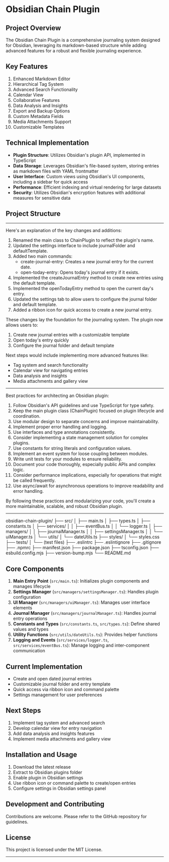 # Obsidian Chain Plugin

## Project Overview

The Obsidian Chain Plugin is a comprehensive journaling system designed for Obsidian, leveraging its markdown-based structure while adding advanced features for a robust and flexible journaling experience.

## Key Features

1. Enhanced Markdown Editor
2. Hierarchical Tag System
3. Advanced Search Functionality
4. Calendar View
5. Collaborative Features
6. Data Analysis and Insights
7. Export and Backup Options
8. Custom Metadata Fields
9. Media Attachments Support
10. Customizable Templates

## Technical Implementation

-   **Plugin Structure**: Utilizes Obsidian's plugin API, implemented in TypeScript
-   **Data Storage**: Leverages Obsidian's file-based system, storing entries as markdown files with YAML frontmatter
-   **User Interface**: Custom views using Obsidian's UI components, including a sidebar for quick access
-   **Performance**: Efficient indexing and virtual rendering for large datasets
-   **Security**: Utilizes Obsidian's encryption features with additional measures for sensitive data

## Project Structure

---

Here's an explanation of the key changes and additions:

1. Renamed the main class to ChainPlugin to reflect the plugin's name.
2. Updated the settings interface to include journalFolder and defaultTemplate.
3. Added two main commands:
    - create-journal-entry: Creates a new journal entry for the current date.
    - open-today-entry: Opens today's journal entry if it exists.
4. Implemented the createJournalEntry method to create new entries using the default template.
5. Implemented the openTodayEntry method to open the current day's entry.
6. Updated the settings tab to allow users to configure the journal folder and default template.
7. Added a ribbon icon for quick access to create a new journal entry.

These changes lay the foundation for the journaling system. The plugin now allows users to:

1. Create new journal entries with a customizable template
2. Open today's entry quickly
3. Configure the journal folder and default template

Next steps would include implementing more advanced features like:

-   Tag system and search functionality
-   Calendar view for navigating entries
-   Data analysis and insights
-   Media attachments and gallery view

---

Best practices for architecting an Obsidian plugin:

1. Follow Obsidian's API guidelines and use TypeScript for type safety.
2. Keep the main plugin class (ChainPlugin) focused on plugin lifecycle and coordination.
3. Use modular design to separate concerns and improve maintainability.
4. Implement proper error handling and logging.
5. Use interfaces and type annotations consistently.
6. Consider implementing a state management solution for complex plugins.
7. Use constants for string literals and configuration values.
8. Implement an event system for loose coupling between modules.
9. Write unit tests for your modules to ensure reliability.
10. Document your code thoroughly, especially public APIs and complex logic.
11. Consider performance implications, especially for operations that might be called frequently.
12. Use async/await for asynchronous operations to improve readability and error handling.

By following these practices and modularizing your code, you'll create a more maintainable, scalable, and robust Obsidian plugin.

---

obsidian-chain-plugin/
├── src/
│ ├── main.ts
│ ├── types.ts
│ ├── constants.ts
│ ├── services/
│ │ ├── eventBus.ts
│ │ └── logger.ts
│ ├── managers/
│ │ ├── journalManager.ts
│ │ ├── settingsManager.ts
│ │ └── uiManager.ts
│ └── utils/
│ └── dateUtils.ts
├── styles/
│ └── styles.css
├── tests/
│ └── (test files)
├── .eslintrc
├── .eslintignore
├── .gitignore
├── .npmrc
├── manifest.json
├── package.json
├── tsconfig.json
├── esbuild.config.mjs
├── version-bump.mjs
└── README.md

## Core Components

1. **Main Entry Point** (`src/main.ts`): Initializes plugin components and manages lifecycle
2. **Settings Manager** (`src/managers/settingsManager.ts`): Handles plugin configuration
3. **UI Manager** (`src/managers/uiManager.ts`): Manages user interface elements
4. **Journal Manager** (`src/managers/journalManager.ts`): Handles journal entry operations
5. **Constants and Types** (`src/constants.ts`, `src/types.ts`): Define shared values and types
6. **Utility Functions** (`src/utils/dateUtils.ts`): Provides helper functions
7. **Logging and Events** (`src/services/logger.ts`, `src/services/eventBus.ts`): Manage logging and inter-component communication

## Current Implementation

-   Create and open dated journal entries
-   Customizable journal folder and entry template
-   Quick access via ribbon icon and command palette
-   Settings management for user preferences

## Next Steps

1. Implement tag system and advanced search
2. Develop calendar view for entry navigation
3. Add data analysis and insights features
4. Implement media attachments and gallery view

## Installation and Usage

1. Download the latest release
2. Extract to Obsidian plugins folder
3. Enable plugin in Obsidian settings
4. Use ribbon icon or command palette to create/open entries
5. Configure settings in Obsidian settings panel

## Development and Contributing

Contributions are welcome. Please refer to the GitHub repository for guidelines.

## License

This project is licensed under the MIT License.

---
